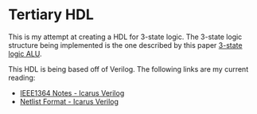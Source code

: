 # Tertiary HDL

This is my attempt at creating a HDL for 3-state logic. The 3-state logic structure being implemented is the one described by this paper [3-state logic ALU](https://louis-dr.github.io/ternalu3.html).

This HDL is being based off of Verilog. The following links are my current reading:
- [IEEE1364 Notes - Icarus Verilog](https://steveicarus.github.io/iverilog/developer/guide/misc/ieee1364-notes.html)
- [Netlist Format - Icarus Verilog](https://steveicarus.github.io/iverilog/developer/guide/ivl/netlist.html)
